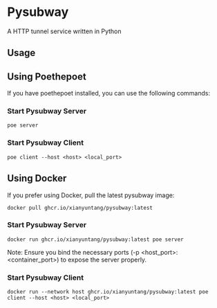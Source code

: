 # Pysubway
A HTTP tunnel service written in Python

## Usage

## Using Poethepoet
If you have poethepoet installed, you can use the following commands:

### Start Pysubway Server
```shell
poe server
```

### Start Pysubway Client
```shell
poe client --host <host> <local_port>
```


## Using Docker
If you prefer using Docker, pull the latest pysubway image:
```shell
docker pull ghcr.io/xianyuntang/pysubway:latest
```

### Start Pysubway Server
```shell
docker run ghcr.io/xianyuntang/pysubway:latest poe server
```
Note: Ensure you bind the necessary ports (-p <host_port>:<container_port>) to expose the server properly.

### Start Pysubway Client
```shell
docker run --network host ghcr.io/xianyuntang/pysubway:latest poe client --host <host> <local_port>
```



